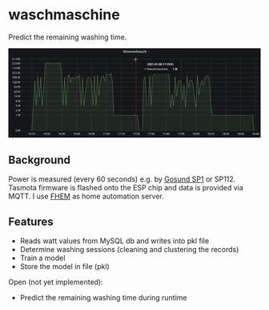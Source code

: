 # waschmaschine

Predict the remaining washing time.

![grafana](grafana.png)

## Background

Power is measured (every 60 seconds) e.g. by [Gosund SP1](https://templates.blakadder.com/gosund_SP1.html) or SP112. Tasmota firmware is flashed onto the ESP chip and data is provided via MQTT. I use [FHEM](https://fhem.de/) as home automation server.

## Features

* Reads watt values from MySQL db and writes into pkl file
* Determine washing sessions (cleaning and clustering the records)
* Train a model
* Store the model in file (pkl)

Open (not yet implemented):

* Predict the remaining washing time during runtime
